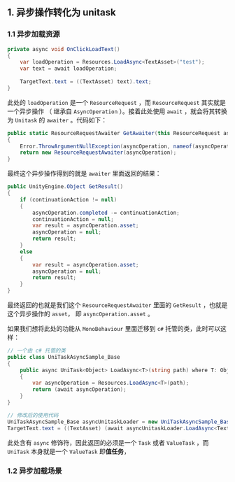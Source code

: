 ## 1. 异步操作转化为 unitask

### 1.1 异步加载资源

```csharp
private async void OnClickLoadText()  
{  
    var loadOperation = Resources.LoadAsync<TextAsset>("test");  
    var text = await loadOperation;  
  
    TargetText.text = ((TextAsset) text).text; 
}
```

此处的 `loadOperation` 是一个 `ResourceRequest` ，而 `ResourceRequest` 其实就是一个异步操作 （ 继承自 `AsyncOperation`  ）。接着此处使用 `await` ，就会将其转换为 `Unitask` 的 `awaiter` 。代码如下：

```csharp
public static ResourceRequestAwaiter GetAwaiter(this ResourceRequest asyncOperation)  
{  
    Error.ThrowArgumentNullException(asyncOperation, nameof(asyncOperation));
    return new ResourceRequestAwaiter(asyncOperation);  
}
```

最终这个异步操作得到的就是 `awaiter` 里面返回的结果：

```csharp
public UnityEngine.Object GetResult()  
{  
    if (continuationAction != null)  
    {  
        asyncOperation.completed -= continuationAction;  
        continuationAction = null;  
        var result = asyncOperation.asset;  
        asyncOperation = null;  
        return result;  
    }  
    else  
    {  
        var result = asyncOperation.asset;  
        asyncOperation = null;  
        return result;  
    }  
}
```

最终返回的也就是我们这个  `ResourceRequestAwaiter` 里面的 `GetResult` ，也就是这个异步操作的 `asset`， 即 `asyncOperation.asset` 。

如果我们想将此处的功能从 `MonoBehaviour` 里面迁移到 `c#` 托管的类，此时可以这样：

```csharp
// 一个由 c# 托管的类
public class UniTaskAsyncSample_Base  
{  
    public async UniTask<Object> LoadAsync<T>(string path) where T: Object  
    {  
        var asyncOperation = Resources.LoadAsync<T>(path);  
        return (await asyncOperation);  
    }
}

// 修改后的使用代码
UniTaskAsyncSample_Base asyncUnitaskLoader = new UniTaskAsyncSample_Base();  
TargetText.text = ((TextAsset) (await asyncUnitaskLoader.LoadAsync<TextAsset>("test"))).text;
```

此处含有 `async` 修饰符，因此返回的必须是一个 `Task` 或者 `ValueTask` ，而 `UniTask` 本身就是一个 `ValueTask` 即**值任务**，

### 1.2 异步加载场景

